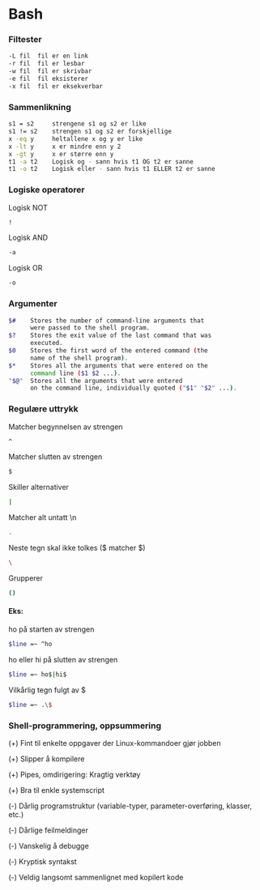 # Bash

### Filtester

```Bash
-L fil	fil er en link
-r fil	fil er lesbar
-w fil	fil er skrivbar
-e fil	fil eksisterer
-x fil	fil er eksekverbar
```

### Sammenlikning

```Bash
s1 = s2	    strengene s1 og s2 er like
s1 != s2	strengen s1 og s2 er forskjellige
x -eq y	    heltallene x og y er like
x -lt y	    x er mindre enn y 2
x -gt y	    x er større enn y
t1 -a t2	Logisk og - sann hvis t1 OG t2 er sanne
t1 -o t2	Logisk eller - sann hvis t1 ELLER t2 er sanne
```

### Logiske operatorer

Logisk NOT

```Bash
!
```

Logisk AND

```Bash
-a
```

Logisk OR

```Bash
-o
```

### Argumenter

```Bash
$#    Stores the number of command-line arguments that
      were passed to the shell program.
$?    Stores the exit value of the last command that was 
      executed.
$0    Stores the first word of the entered command (the 
      name of the shell program).
$*    Stores all the arguments that were entered on the
      command line ($1 $2 ...).
"$@"  Stores all the arguments that were entered
      on the command line, individually quoted ("$1" "$2" ...).
```

### Regulære uttrykk

Matcher begynnelsen av strengen

```Bash
^
```

Matcher slutten av strengen

```Bash
$
```

Skiller alternativer

```Bash
|
```

Matcher alt untatt \n

```Bash
.
```

Neste tegn skal ikke tolkes (\$ matcher $)

```Bash
\
```

Grupperer

```Bash
()
```

#### Eks:

ho på starten av strengen

```Bash
$line =~ ^ho
```

ho eller hi på slutten av strengen

```Bash
$line =~ ho$|hi$
```

Vilkårlig tegn fulgt av $

```Bash
$line =~ .\$
```

### Shell-programmering, oppsummering

(+) Fint til enkelte oppgaver der Linux-kommandoer gjør jobben

(+) Slipper å kompilere

(+) Pipes, omdirigering: Kragtig verktøy

(+) Bra til enkle systemscript

(-) Dårlig programstruktur (variable-typer, parameter-overføring, klasser, etc.)

(-) Dårlige feilmeldinger

(-) Vanskelig å debugge

(-) Kryptisk syntakst

(-) Veldig langsomt sammenlignet med kopilert kode

